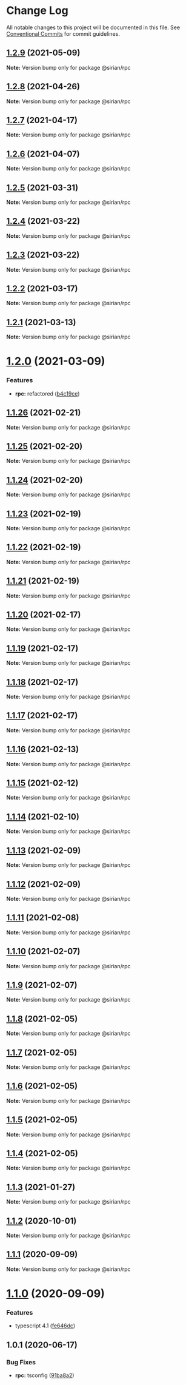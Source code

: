 # Change Log

All notable changes to this project will be documented in this file.
See [Conventional Commits](https://conventionalcommits.org) for commit guidelines.

## [1.2.9](https://github.com/sirian/js/compare/@sirian/rpc@1.2.8...@sirian/rpc@1.2.9) (2021-05-09)

**Note:** Version bump only for package @sirian/rpc





## [1.2.8](https://github.com/sirian/js/compare/@sirian/rpc@1.2.7...@sirian/rpc@1.2.8) (2021-04-26)

**Note:** Version bump only for package @sirian/rpc





## [1.2.7](https://github.com/sirian/js/compare/@sirian/rpc@1.2.6...@sirian/rpc@1.2.7) (2021-04-17)

**Note:** Version bump only for package @sirian/rpc





## [1.2.6](https://github.com/sirian/js/compare/@sirian/rpc@1.2.5...@sirian/rpc@1.2.6) (2021-04-07)

**Note:** Version bump only for package @sirian/rpc





## [1.2.5](https://github.com/sirian/js/compare/@sirian/rpc@1.2.4...@sirian/rpc@1.2.5) (2021-03-31)

**Note:** Version bump only for package @sirian/rpc





## [1.2.4](https://github.com/sirian/js/compare/@sirian/rpc@1.2.3...@sirian/rpc@1.2.4) (2021-03-22)

**Note:** Version bump only for package @sirian/rpc





## [1.2.3](https://github.com/sirian/js/compare/@sirian/rpc@1.2.2...@sirian/rpc@1.2.3) (2021-03-22)

**Note:** Version bump only for package @sirian/rpc





## [1.2.2](https://github.com/sirian/js/compare/@sirian/rpc@1.2.1...@sirian/rpc@1.2.2) (2021-03-17)

**Note:** Version bump only for package @sirian/rpc





## [1.2.1](https://github.com/sirian/js/compare/@sirian/rpc@1.2.0...@sirian/rpc@1.2.1) (2021-03-13)

**Note:** Version bump only for package @sirian/rpc





# [1.2.0](https://github.com/sirian/js/compare/@sirian/rpc@1.1.29...@sirian/rpc@1.2.0) (2021-03-09)


### Features

* **rpc:** refactored ([b4c19ce](https://github.com/sirian/js/commit/b4c19ce4a956d470ca55340ec58810054ada3106))





## [1.1.26](https://github.com/sirian/js/compare/@sirian/rpc@1.1.25...@sirian/rpc@1.1.26) (2021-02-21)

**Note:** Version bump only for package @sirian/rpc





## [1.1.25](https://github.com/sirian/js/compare/@sirian/rpc@1.1.24...@sirian/rpc@1.1.25) (2021-02-20)

**Note:** Version bump only for package @sirian/rpc





## [1.1.24](https://github.com/sirian/js/compare/@sirian/rpc@1.1.23...@sirian/rpc@1.1.24) (2021-02-20)

**Note:** Version bump only for package @sirian/rpc





## [1.1.23](https://github.com/sirian/js/compare/@sirian/rpc@1.1.22...@sirian/rpc@1.1.23) (2021-02-19)

**Note:** Version bump only for package @sirian/rpc





## [1.1.22](https://github.com/sirian/js/compare/@sirian/rpc@1.1.21...@sirian/rpc@1.1.22) (2021-02-19)

**Note:** Version bump only for package @sirian/rpc





## [1.1.21](https://github.com/sirian/js/compare/@sirian/rpc@1.1.20...@sirian/rpc@1.1.21) (2021-02-19)

**Note:** Version bump only for package @sirian/rpc





## [1.1.20](https://github.com/sirian/js/compare/@sirian/rpc@1.1.19...@sirian/rpc@1.1.20) (2021-02-17)

**Note:** Version bump only for package @sirian/rpc





## [1.1.19](https://github.com/sirian/js/compare/@sirian/rpc@1.1.18...@sirian/rpc@1.1.19) (2021-02-17)

**Note:** Version bump only for package @sirian/rpc





## [1.1.18](https://github.com/sirian/js/compare/@sirian/rpc@1.1.17...@sirian/rpc@1.1.18) (2021-02-17)

**Note:** Version bump only for package @sirian/rpc





## [1.1.17](https://github.com/sirian/js/compare/@sirian/rpc@1.1.16...@sirian/rpc@1.1.17) (2021-02-17)

**Note:** Version bump only for package @sirian/rpc





## [1.1.16](https://github.com/sirian/js/compare/@sirian/rpc@1.1.15...@sirian/rpc@1.1.16) (2021-02-13)

**Note:** Version bump only for package @sirian/rpc





## [1.1.15](https://github.com/sirian/js/compare/@sirian/rpc@1.1.14...@sirian/rpc@1.1.15) (2021-02-12)

**Note:** Version bump only for package @sirian/rpc





## [1.1.14](https://github.com/sirian/js/compare/@sirian/rpc@1.1.13...@sirian/rpc@1.1.14) (2021-02-10)

**Note:** Version bump only for package @sirian/rpc





## [1.1.13](https://github.com/sirian/js/compare/@sirian/rpc@1.1.12...@sirian/rpc@1.1.13) (2021-02-09)

**Note:** Version bump only for package @sirian/rpc





## [1.1.12](https://github.com/sirian/js/compare/@sirian/rpc@1.1.11...@sirian/rpc@1.1.12) (2021-02-09)

**Note:** Version bump only for package @sirian/rpc





## [1.1.11](https://github.com/sirian/js/compare/@sirian/rpc@1.1.10...@sirian/rpc@1.1.11) (2021-02-08)

**Note:** Version bump only for package @sirian/rpc





## [1.1.10](https://github.com/sirian/js/compare/@sirian/rpc@1.1.9...@sirian/rpc@1.1.10) (2021-02-07)

**Note:** Version bump only for package @sirian/rpc





## [1.1.9](https://github.com/sirian/js/compare/@sirian/rpc@1.1.8...@sirian/rpc@1.1.9) (2021-02-07)

**Note:** Version bump only for package @sirian/rpc





## [1.1.8](https://github.com/sirian/js/compare/@sirian/rpc@1.1.7...@sirian/rpc@1.1.8) (2021-02-05)

**Note:** Version bump only for package @sirian/rpc





## [1.1.7](https://github.com/sirian/js/compare/@sirian/rpc@1.1.6...@sirian/rpc@1.1.7) (2021-02-05)

**Note:** Version bump only for package @sirian/rpc





## [1.1.6](https://github.com/sirian/js/compare/@sirian/rpc@1.1.5...@sirian/rpc@1.1.6) (2021-02-05)

**Note:** Version bump only for package @sirian/rpc





## [1.1.5](https://github.com/sirian/js/compare/@sirian/rpc@1.1.4...@sirian/rpc@1.1.5) (2021-02-05)

**Note:** Version bump only for package @sirian/rpc





## [1.1.4](https://github.com/sirian/js/compare/@sirian/rpc@1.1.3...@sirian/rpc@1.1.4) (2021-02-05)

**Note:** Version bump only for package @sirian/rpc





## [1.1.3](https://github.com/sirian/js/compare/@sirian/rpc@1.1.2...@sirian/rpc@1.1.3) (2021-01-27)

**Note:** Version bump only for package @sirian/rpc





## [1.1.2](https://github.com/sirian/js/compare/@sirian/rpc@1.1.1...@sirian/rpc@1.1.2) (2020-10-01)

**Note:** Version bump only for package @sirian/rpc





## [1.1.1](https://github.com/sirian/js/compare/@sirian/rpc@1.1.0...@sirian/rpc@1.1.1) (2020-09-09)

**Note:** Version bump only for package @sirian/rpc





# [1.1.0](https://github.com/sirian/js/compare/@sirian/rpc@1.0.1...@sirian/rpc@1.1.0) (2020-09-09)


### Features

* typescript 4.1 ([fe646dc](https://github.com/sirian/js/commit/fe646dc3ebae780fb3ccf130a756683759e5eca4))





## 1.0.1 (2020-06-17)


### Bug Fixes

* **rpc:** tsconfig ([91ba8a2](https://github.com/sirian/js/commit/91ba8a26cf27fc03f7e12270f268565c926959b8))
